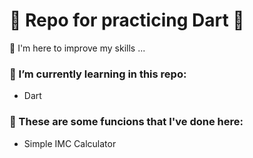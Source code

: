 # 💎 Repo for practicing Dart 💎


👀  I'm here to improve my skills ...


### 🌱 I’m currently learning in this repo:
- Dart



### 💞️ These are some funcions that I've done here:

- Simple IMC Calculator


